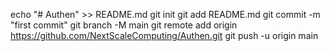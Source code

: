 echo "# Authen" >> README.md
git init
git add README.md
git commit -m "first commit"
git branch -M main
git remote add origin https://github.com/NextScaleComputing/Authen.git
git push -u origin main


